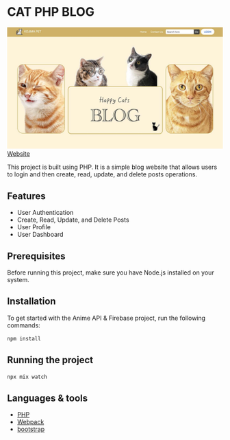 # CAT PHP BLOG

<!-- Image -->
![CAT PHP BLOG](./cat_php.jpg)
[Website](https://blog-php.kazu-dev.com/)

This project is built using PHP. It is a simple blog website that allows users to login and then create, read, update, and delete posts operations.

## Features
- User Authentication
- Create, Read, Update, and Delete Posts
- User Profile
- User Dashboard

## Prerequisites
Before running this project, make sure you have Node.js installed on your system.

## Installation

To get started with the Anime API & Firebase project, run the following commands:

```bash
npm install
```

## Running the project
```bash
npx mix watch
```

## Languages & tools
- [PHP](https://www.php.net/)
- [Webpack](https://webpack.js.org/)
- [bootstrap](https://getbootstrap.com/)



